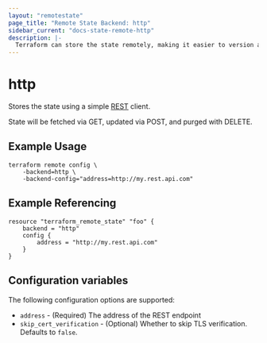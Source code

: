 ```yaml
---
layout: "remotestate"
page_title: "Remote State Backend: http"
sidebar_current: "docs-state-remote-http"
description: |-
  Terraform can store the state remotely, making it easier to version and work with in a team.
---
```


# http

Stores the state using a simple [REST](https://en.wikipedia.org/wiki/Representational_state_transfer) client.

State will be fetched via GET, updated via POST, and purged with DELETE.

## Example Usage

```
terraform remote config \
	-backend=http \
	-backend-config="address=http://my.rest.api.com"
```

## Example Referencing

```
resource "terraform_remote_state" "foo" {
	backend = "http"
	config {
		address = "http://my.rest.api.com"
	}
}
```

## Configuration variables

The following configuration options are supported:

 * `address` - (Required) The address of the REST endpoint
 * `skip_cert_verification` - (Optional) Whether to skip TLS verification.
   Defaults to `false`.
